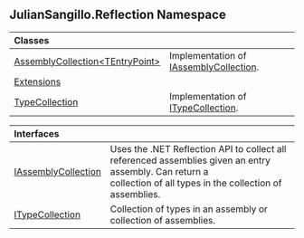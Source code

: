 ## JulianSangillo.Reflection Namespace

| Classes | |
| :--- | :--- |
| [AssemblyCollection&lt;TEntryPoint&gt;](JulianSangillo.Reflection.AssemblyCollection_TEntryPoint_.md 'JulianSangillo.Reflection.AssemblyCollection<TEntryPoint>') | Implementation of [IAssemblyCollection](JulianSangillo.Reflection.IAssemblyCollection.md 'JulianSangillo.Reflection.IAssemblyCollection'). |
| [Extensions](JulianSangillo.Reflection.Extensions.md 'JulianSangillo.Reflection.Extensions') | |
| [TypeCollection](JulianSangillo.Reflection.TypeCollection.md 'JulianSangillo.Reflection.TypeCollection') | Implementation of [ITypeCollection](JulianSangillo.Reflection.ITypeCollection.md 'JulianSangillo.Reflection.ITypeCollection'). |

| Interfaces | |
| :--- | :--- |
| [IAssemblyCollection](JulianSangillo.Reflection.IAssemblyCollection.md 'JulianSangillo.Reflection.IAssemblyCollection') | Uses the .NET Reflection API to collect all referenced assemblies given an entry assembly. Can return a<br/>collection of all types in the collection of assemblies. |
| [ITypeCollection](JulianSangillo.Reflection.ITypeCollection.md 'JulianSangillo.Reflection.ITypeCollection') | Collection of types in an assembly or collection of assemblies. |
